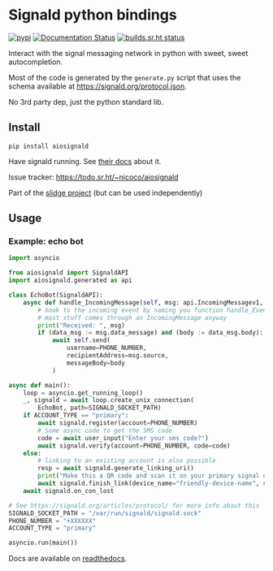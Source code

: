 Signald python bindings
=======================


[![pypi](https://badge.fury.io/py/aiosignald.svg)](https://pypi.org/project/aiosignald/)
[![Documentation Status](https://readthedocs.org/projects/aiosignald/badge/?version=latest)](https://aiosignald.readthedocs.io/en/latest/)
[![builds.sr.ht status](https://builds.sr.ht/~nicoco/aiosignald/commits/master/.build.yml.svg)](https://builds.sr.ht/~nicoco/aiosignald/commits/master/.build.yml?)

Interact with the signal messaging network in python with sweet, sweet autocompletion.

Most of the code is generated by the `generate.py` script that
uses the schema available at <https://signald.org/protocol.json>.

No 3rd party dep, just the python standard lib.

Install
-------

`pip install aiosignald`

Have signald running. See [their
docs](https://signald.org/articles/install/) about it.

Issue tracker: https://todo.sr.ht/~nicoco/aiosignald

Part of the [slidge project](https://sr.ht/~nicoco/slidge) (but can be used independently)

Usage
-----

### Example: echo bot

```py
import asyncio

from aiosignald import SignaldAPI
import aiosignald.generated as api

class EchoBot(SignaldAPI):
    async def handle_IncomingMessage(self, msg: api.IncomingMessagev1, _payload):
        # hook to the incoming event by naming you function handle_EventName
        # most stuff comes through an IncomingMessage anyway
        print("Received: ", msg)
        if (data_msg := msg.data_message) and (body := data_msg.body):
            await self.send(
                username=PHONE_NUMBER,
                recipientAddress=msg.source,
                messageBody=body
            )

async def main():
    loop = asyncio.get_running_loop()
    _, signald = await loop.create_unix_connection(
        EchoBot, path=SIGNALD_SOCKET_PATH)
    if ACCOUNT_TYPE == "primary":
        await signald.register(account=PHONE_NUMBER)
        # Some async code to get the SMS code
        code = await user_input("Enter your sms code?")
        await signald.verify(account=PHONE_NUMBER, code=code)
    else:
        # linking to an existing account is also possible
        resp = await signald.generate_linking_uri()
        print("Make this a QR code and scan it on your primary signal device:", resp.uri)
        await signald.finish_link(device_name="friendly-device-name", session_id=resp.session_id)
    await signald.on_con_lost

# See https://signald.org/articles/protocol/ for more info about this
SIGNALD_SOCKET_PATH = "/var/run/signald/signald.sock"
PHONE_NUMBER = "+XXXXXX"
ACCOUNT_TYPE = "primary"

asyncio.run(main())
```

Docs are available on [readthedocs](https://aiosignald.readthedocs.org).
